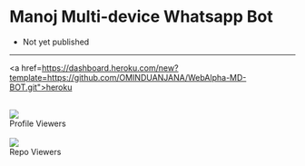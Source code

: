 # Manoj Multi-device Whatsapp Bot

- Not yet published

***
<a href=https://dashboard.heroku.com/new?template=https://github.com/OMINDUANJANA/WebAlpha-MD-BOT.git">heroku</a>
<div align="left"><br> <img src="https://profile-counter.glitch.me/ravindu01manoj/count.svg" /><br>Profile Viewers</div>

<div align="left"><br> <img src="https://profile-counter.glitch.me/ravindu01manoj-manoj-md/count.svg" /><br>Repo Viewers</div>
